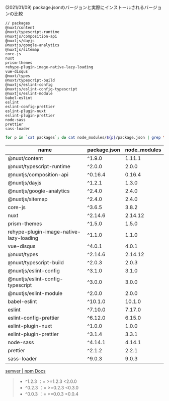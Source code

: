 (2021/01/09) package.jsonのバージョンと実際にインストールされるバージョンの比較

```
// packages
@nuxt/content
@nuxt/typescript-runtime
@nuxtjs/composition-api
@nuxtjs/dayjs
@nuxtjs/google-analytics
@nuxtjs/sitemap
core-js
nuxt
prism-themes
rehype-plugin-image-native-lazy-loading
vue-disqus
@nuxt/types
@nuxt/typescript-build
@nuxtjs/eslint-config
@nuxtjs/eslint-config-typescript
@nuxtjs/eslint-module
babel-eslint
eslint
eslint-config-prettier
eslint-plugin-nuxt
eslint-plugin-prettier
node-sass
prettier
sass-loader
```

```sh
for p in `cat packages`; do cat node_modules/${p}/package.json | grep \"version\"; done > versions
```

|name|package.json|node_modules|
|---|---|---|
|@nuxt/content|^1.9.0|1.11.1|
|@nuxt/typescript-runtime|^2.0.0|2.0.0|
|@nuxtjs/composition-api|^0.16.4|0.16.4|
|@nuxtjs/dayjs|^1.2.1|1.3.0|
|@nuxtjs/google-analytics|^2.4.0|2.4.0|
|@nuxtjs/sitemap|^2.4.0|2.4.0|
|core-js|^3.6.5|3.8.2|
|nuxt|^2.14.6|2.14.12|
|prism-themes|^1.5.0|1.5.0|
|rehype-plugin-image-native-lazy-loading|^1.1.0|1.1.0|
|vue-disqus|^4.0.1|4.0.1|
|@nuxt/types|^2.14.6|2.14.12|
|@nuxt/typescript-build|^2.0.3|2.0.3|
|@nuxtjs/eslint-config|^3.1.0|3.1.0|
|@nuxtjs/eslint-config-typescript|^3.0.0|3.0.0|
|@nuxtjs/eslint-module|^2.0.0|2.0.0|
|babel-eslint|^10.1.0|10.1.0|
|eslint|^7.10.0|7.17.0|
|eslint-config-prettier|^6.12.0|6.15.0|
|eslint-plugin-nuxt|^1.0.0|1.0.0|
|eslint-plugin-prettier|^3.1.4|3.3.1|
|node-sass|^4.14.1|4.14.1|
|prettier|^2.1.2|2.2.1|
|sass-loader|^9.0.3|9.0.3|

[semver | npm Docs](https://docs.npmjs.com/cli/v6/using-npm/semver#caret-ranges-123-025-004)

> - ^1.2.3 ：= >=1.2.3 <2.0.0
> - ^0.2.3 ：= >=0.2.3 <0.3.0
> - ^0.0.3 ：= >=0.0.3 <0.0.4
